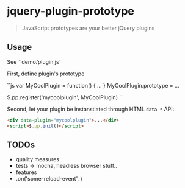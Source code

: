 # jquery-plugin-prototype

> JavaScript prototypes are your better jQuery plugins


## Usage


See ``demo/plugin.js`

First, define plugin's prototype

``js
var MyCoolPlugin = function() { ... }
MyCoolPlugin.prototype = ...

$.pp.register('mycoolplugin', MyCoolPlugin)
``

Second, let your plugin be instanstiated through HTML ``data-*`` API:

```html
<div data-plugin="mycoolplugin">...</div>
<script>$.pp.init()</script>
```



## TODOs

* quality measures
 * tests -> mocha, headless browser stuff..
* features
 * .on('some-reload-event', <get the shit going again..>)
